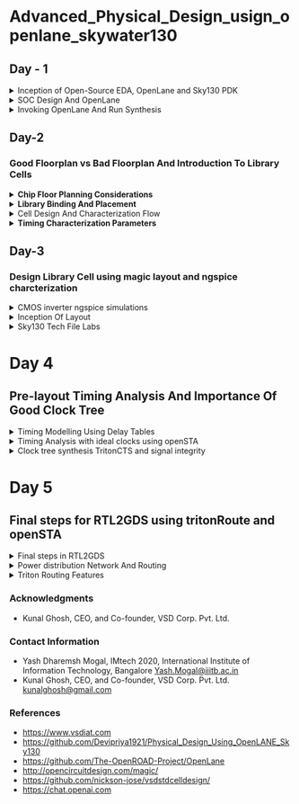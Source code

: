 # Advanced_Physical_Design_usign_openlane_skywater130


## Day - 1 

<details>
<summary>Inception of Open-Source EDA, OpenLane and Sky130 PDK</summary>

<br />

Computers with hardware based on the RISC-V core can communicate with one another using the RISC-V Instruction Set Architecture (ISA). The compiler must translate the matching C/C++/Java programme into assembly language instructions in order for the user to be able to run a particular application software on a machine. The compiler's output is device dependant. These instructions are fed into the assembler, which produces binary code (0's and 1's) that the hardware logic in the chip layout can understand. The digital logic, which consists of gates, performs the function specified by the application software's user based on the bits received.

<br />

![day1-1](https://github.com/Y09mogal/Advanced_Physical_Design_using_openlane_skywater130/assets/79003694/ba869158-643d-42aa-b54e-863997cd9a44)

<br />

![day1-2](https://github.com/Y09mogal/Advanced_Physical_Design_using_openlane_skywater130/assets/79003694/0bc8d118-9f24-4d7b-88dd-dd5e2a6fd7ab)

<br />

</details>

<details><summary>SOC Design And OpenLane</summary>

### Components Of Digital Asic Design
Following are the components Of Digital Asic Design:

- EDA Tools: Open-source ASIC design typically relies on Electronic Design Automation (EDA) tools, which include tools for schematic capture, digital logic design, layout design, and simulation. Popular open-source EDA tools include Qflow, Magic, and OpenROAD.
- RTL : RTL IPs offer several advantages. They boost productivity, help bring products to market faster, and make designs more reliable. By using RTL IPs, designers can tap into well-tested and optimized components, reducing the chances of errors. Plus, they promote the reuse of designs, allowing engineers to mix and match different blocks to create more complex systems. In essence, RTL IPs are like a shortcut to building sophisticated digital circuits.
- PDK: An Open Source Process Design Kit (PDK) is essential to the production of semiconductors because it gives designers of integrated circuits the knowledge and resources they need. Open source PDKs, which aim to democratise access to semiconductor manufacturing techniques and promote creativity in chip design, are a relatively recent invention.
  <br>

  ### Simplified RTL to GSDII Flow
  The flow is as follows: 
 - RTL Design: Use a hardware description language (HDL) like Verilog or VHDL to create or import the RTL (Register Transfer Level) design for your digital circuit.
  - Synthesis: Use the open-source synthesis tool Yosys to transform the RTL code to a gate-level netlist. To generate a logical representation of the design, Yosys performs technology mapping and optimisation.
  - Floorplanning: To assign room for various blocks and components inside the chip's layout, OpenLANE performs floorplanning. This stage aids in the optimisation of area utilisation and the management of interconnections.
- Placement: In the following stage, standard cells are positioned in the correct spots on the chip. RePlAce, a tool for precise placement, is used by OpenLANE for this.
  - Clock Tree Synthesis (CTS): OpenLANE has a CTS tool to build a clock distribution network that limits clock skew and provides synchronous clock signals throughout the chip.
  - Routing: To establish connections between the installed standard cells and build the metal interconnects, OpenLANE uses the FastRoute router.
  - GDS2 Final Sign-Off: Verify that the GDSII file satisfies all design and manufacturing specifications by performing a final sign-off. This stage guarantees that the layout is ready for photomask creation and submission to the foundry.
  - GDSII Generation: Generate the GDSII file, which contains the final geometric data for all layers of the chip. This file is used in the fabrication process.
  
<br />

![day1-3](https://github.com/Y09mogal/Advanced_Physical_Design_using_openlane_skywater130/assets/79003694/5760688e-631c-4581-a3ed-2a8cebff4dd4)

<br />
  
### OpenLane
The development of custom chips has been revolutionised by the ground-breaking open-source ASIC (Application-Specific Integrated Circuit) design methodology known as OpenLane. OpenLane, created under the auspices of Google's SkyWater PDK project, marks a paradigm leap in the realm of integrated circuit design. This powerful tool automates and streamlines the entire ASIC design process, from RTL (Register Transfer Level) design to GDSII file production, allowing it to be accessible to a broader audience while drastically lowering design cycle times.

The open-source aspect of OpenLane, which encourages cooperation and openness among those involved in hardware design, is one of its distinguishing characteristics. It combines a wide range of open-source Electronic Design Automation (EDA) technologies, including as synthesis, placement, and routing tools, into a unified workflow. This automation not only accelerates chip development but also reduces the likelihood of human errors, ensuring higher-quality designs.

<br />

![Day1-4](https://github.com/Y09mogal/Advanced_Physical_Design_using_openlane_skywater130/assets/79003694/c13b6abd-60ab-487e-9906-e87965615781)

<br />

OpenLane flow consists of several stages. By default all flow steps are run in sequence. Each stage may consist of multiple sub-stages. OpenLane can also be run interactively as shown [here][25].

1. **Synthesis**
    1. `yosys` - Performs RTL synthesis
    2. `abc` - Performs technology mapping
    3. `OpenSTA` - Performs static timing analysis on the resulting netlist to generate timing reports
2. **Floorplan and PDN**
    1. `init_fp` - Defines the core area for the macro as well as the rows (used for placement) and the tracks (used for routing)
    2. `ioplacer` - Places the macro input and output ports
    3. `pdn` - Generates the power distribution network
    4. `tapcell` - Inserts welltap and decap cells in the floorplan
3. **Placement**
    1. `RePLace` - Performs global placement
    2. `Resizer` - Performs optional optimizations on the design
    3. `OpenDP` - Perfroms detailed placement to legalize the globally placed components
4. **CTS**
    1. `TritonCTS` - Synthesizes the clock distribution network (the clock tree)
5. **Routing**
    1. `FastRoute` - Performs global routing to generate a guide file for the detailed router
    2. `CU-GR` - Another option for performing global routing.
    3. `TritonRoute` - Performs detailed routing
    4. `SPEF-Extractor` - Performs SPEF extraction
6. **GDSII Generation**
    1. `Magic` - Streams out the final GDSII layout file from the routed def
    2. `Klayout` - Streams out the final GDSII layout file from the routed def as a back-up
7. **Checks**
    1. `Magic` - Performs DRC Checks & Antenna Checks
    2. `Klayout` - Performs DRC Checks
    3. `Netgen` - Performs LVS Checks
    4. `CVC` - Performs Circuit Validity Checks

</details>

<details><summary>Invoking OpenLane And Run Synthesis</summary>

### OpenLane Installation

**Prior to the installation of the OpenLane install the dependencies and packages using the command shown below:** </br>
``` 
sudo apt-get update
sudo apt-get upgrade
sudo apt install -y build-essential python3 python3-venv python3-pip make git
```

### Installation Of Docker

```
sudo apt install apt-transport-https ca-certificates curl software-properties-common
curl -fsSL https://download.docker.com/linux/ubuntu/gpg | sudo gpg --dearmor -o /usr/share/keyrings/docker-archive-keyring.gpg

echo "deb [arch=amd64 signed-by=/usr/share/keyrings/docker-archive-keyring.gpg] https://download.docker.com/linux/ubuntu $(lsb_release -cs) stable" | sudo tee /etc/apt/sources.list.d/docker.list > /dev/null

sudo apt update
sudo apt install docker-ce docker-ce-cli containerd.io
sudo docker run hello-world

sudo groupadd docker
sudo usermod -aG docker $USER
sudo reboot 


# Check for installation
sudo docker run hello-world
```




**Installation Of OpenLane**

```
cd
git clone https://github.com/The-OpenROAD-Project/OpenLane --recurse-submodules 
cd OpenLane
make
make test
cd /home/tyrionlanni/OpenLane/designs/ci
cp -r * ../
```

For me apparently, with sudo it was working.

**Running Synthesis**

```
cd ~/OpenLane
make mount
./flow.tcl -interactive
package require openlane 0.9
prep -design picorv32a
run_synthesis
```
<br />

![run_synthesis](https://github.com/Y09mogal/Advanced_Physical_Design_using_openlane_skywater130/assets/79003694/2a6595f3-28ab-455f-bba0-af0bed69dafd)

<br />


**To view synthesis report**

```
cd OpenLane/designs/picorv32a/runs/RUN_2023.09.15_12.17.54/reports/synthesis/
gedit 1-synthesis_dff.stat 
```

<br />

![synthesis_netlist](https://github.com/Y09mogal/Advanced_Physical_Design_using_openlane_skywater130/assets/79003694/fa2df870-eff1-4f4b-b09f-80038a4ca062)

<br />

![synthesis_report](https://github.com/Y09mogal/Advanced_Physical_Design_using_openlane_skywater130/assets/79003694/99fc6196-3240-446d-9ece-976307e502ad)

<br />

```
cd OpenLane/designs/picorv32a/runs/RUN_2023.09.15_12.17.54/reports/synthesis/
gedit 1-synthesis.AREA_0.stat.rpt
```

```

61. Printing statistics.

=== picorv32 ===

   Number of wires:               9824
   Number of wire bits:          10206
   Number of public wires:        1512
   Number of public wire bits:    1894
   Number of memories:               0
   Number of memory bits:            0
   Number of processes:              0
   Number of cells:              10104
     sky130_fd_sc_hd__a2111o_2       2
     sky130_fd_sc_hd__a211o_2      101
     sky130_fd_sc_hd__a211oi_2       4
     sky130_fd_sc_hd__a21bo_2       19
     sky130_fd_sc_hd__a21boi_2       7
     sky130_fd_sc_hd__a21o_2       414
     sky130_fd_sc_hd__a21oi_2      127
     sky130_fd_sc_hd__a221o_2       65
     sky130_fd_sc_hd__a221oi_2       1
     sky130_fd_sc_hd__a22o_2       197
     sky130_fd_sc_hd__a22oi_2        2
     sky130_fd_sc_hd__a2bb2o_2      16
     sky130_fd_sc_hd__a311o_2       38
     sky130_fd_sc_hd__a31o_2        90
     sky130_fd_sc_hd__a31oi_2       10
     sky130_fd_sc_hd__a32o_2        89
     sky130_fd_sc_hd__a41o_2         2
     sky130_fd_sc_hd__and2_2       283
     sky130_fd_sc_hd__and2b_2       32
     sky130_fd_sc_hd__and3_2        77
     sky130_fd_sc_hd__and3b_2       76
     sky130_fd_sc_hd__and4_2        46
     sky130_fd_sc_hd__and4b_2        6
     sky130_fd_sc_hd__and4bb_2       3
     sky130_fd_sc_hd__buf_1       2735
     sky130_fd_sc_hd__buf_2         16
     sky130_fd_sc_hd__conb_1       106
     sky130_fd_sc_hd__dfxtp_2     1596
     sky130_fd_sc_hd__inv_2         83
     sky130_fd_sc_hd__mux2_2      1817
     sky130_fd_sc_hd__mux4_2       323
     sky130_fd_sc_hd__nand2_2      250
     sky130_fd_sc_hd__nand2b_2       2
     sky130_fd_sc_hd__nand3_2       18
     sky130_fd_sc_hd__nand3b_2       3
     sky130_fd_sc_hd__nand4_2        2
     sky130_fd_sc_hd__nor2_2       185
     sky130_fd_sc_hd__nor3_2        11
     sky130_fd_sc_hd__nor3b_2        3
     sky130_fd_sc_hd__nor4_2         4
     sky130_fd_sc_hd__nor4b_2        3
     sky130_fd_sc_hd__o2111a_2       1
     sky130_fd_sc_hd__o211a_2      224
     sky130_fd_sc_hd__o211ai_2       6
     sky130_fd_sc_hd__o21a_2       154
     sky130_fd_sc_hd__o21ai_2       94
     sky130_fd_sc_hd__o21ba_2       15
     sky130_fd_sc_hd__o21bai_2       3
     sky130_fd_sc_hd__o221a_2       19
     sky130_fd_sc_hd__o221ai_2       1
     sky130_fd_sc_hd__o22a_2        26
     sky130_fd_sc_hd__o22ai_2        1
     sky130_fd_sc_hd__o2bb2a_2       7
     sky130_fd_sc_hd__o311a_2       31
     sky130_fd_sc_hd__o311ai_2       2
     sky130_fd_sc_hd__o31a_2        21
     sky130_fd_sc_hd__o31ai_2        2
     sky130_fd_sc_hd__o32a_2        14
     sky130_fd_sc_hd__o41a_2         1
     sky130_fd_sc_hd__or2_2        337
     sky130_fd_sc_hd__or2b_2        20
     sky130_fd_sc_hd__or3_2        102
     sky130_fd_sc_hd__or3b_2        17
     sky130_fd_sc_hd__or4_2         29
     sky130_fd_sc_hd__or4b_2         6
     sky130_fd_sc_hd__xnor2_2       78
     sky130_fd_sc_hd__xor2_2        29

   Chip area for module '\picorv32': 102957.494400
```
```
Flop ratio = Number of D Flip flops = 1596  = 0.1579
             ______________________   _____
             Total Number of cells    10104
```






</details>







</details>

## Day-2 

### Good Floorplan vs Bad Floorplan And Introduction To Library Cells

<details><summary><strong>Chip Floor Planning Considerations</strong></summary>

### Utilization Factor
In the ASIC (Application-Specific Integrated Circuit) design cycle, the Utilisation Factor is a metric that quantifies how efficiently the physical area of the chip is used. It is the ratio of the occupied area on the semiconductor core (the area filled with logic, standard cells, and other components) to the total accessible area.

<br>

Set the utilisation factor to 0.5 or 0.6 to allow for optimisations, routing, inserting buffers, and so on.

### Aspect Ratio
The ratio of the die's height to its breadth is known as the aspect ratio. If the answer is "1," it is assumed that the die is square in shape.

### Pre-placed Cells
In ASIC (Application-Specific Integrated Circuit) design, pre-placed cells (or pre-placed blocks) refer to predetermined and fixed blocks of logic or circuitry that are manually inserted in particular locations on the semiconductor chip's layout before the automated placement and routing process.<br>
Pre-placed cells are positioned precisely on the chip layout and have special functionality built into their design. These cells often perform crucial functions that necessitate precise positioning and connection.

### Decoupling Capacitor 
A constant voltage level at the ICs' power supply pins is kept using decoupling capacitors. The decoupling capacitor provides the necessary charge to maintain the voltage stability when an IC changes or pulls transient current, avoiding glitches or erratic behaviour.

### Power Planning
Assume there are numerous macros in a chip and the output changes from '1' to '0', then it discharges into the ground line, resulting in ground bumpp. When charged from 0 to 1, we may notice voltage droop in the power source.<br>

<br />

![fp1](https://github.com/Y09mogal/Advanced_Physical_Design_using_openlane_skywater130/assets/79003694/d039378e-6391-4f60-855a-9830b8a1f637)

<br />

![fp2](https://github.com/Y09mogal/Advanced_Physical_Design_using_openlane_skywater130/assets/79003694/f8a7714c-74a6-4f8f-ac2f-279a94724b3d)

<br />

![fp22](https://github.com/Y09mogal/Advanced_Physical_Design_using_openlane_skywater130/assets/79003694/7e995c26-ed4b-468d-94e7-6e9b39dd4b6e)

<br />


Hence to resolve this we can have multiple supply line for vdd as well as ground as shown below:

<br />

![fp3](https://github.com/Y09mogal/Advanced_Physical_Design_using_openlane_skywater130/assets/79003694/511be3cb-3a80-4d8d-bc9f-290a1ff2473a)

<br />

### Pin Placement
Let us suppose we have following design:

<br />

![fp4](https://github.com/Y09mogal/Advanced_Physical_Design_using_openlane_skywater130/assets/79003694/e82d6372-c30a-4ba5-a31e-9b1d29fb48bf)

<br />

Now we have to place the pins in the chip as shown below:

<br />

![fp5](https://github.com/Y09mogal/Advanced_Physical_Design_using_openlane_skywater130/assets/79003694/69b6c7c0-08ee-417e-b174-bbb20a2811e0)

<br />

The Clock port are bigger than the normal I/O pins because of it's continuous use and larger area offers less resistance.

<details><summary><strong>Steps To Run Floorplan and Placement</strong></summary>
  
### Floorplanning
Command:

```
run_floorplan
```
<br />

![floorplan-d2](https://github.com/Y09mogal/Advanced_Physical_Design_using_openlane_skywater130/assets/79003694/a2e5cc74-f04c-47fc-a4d1-647178ba2196)

<br />

To view the floorplanning in magic:

```
cd OpenLane/designs/picorv32a/runs/RUN_2023.09.16_19.25.25/results/floorplan/
magic  /home/tyrionlanni/.volare/sky130A/libs.tech/magic/sky130A.tech lef read ../../tmp/merged.nom.lef def read picorv32.def &

```

<br />

![fp-magic](https://github.com/Y09mogal/Advanced_Physical_Design_using_openlane_skywater130/assets/79003694/030de756-c8b0-456a-83a1-c1082fe9a59c)

<br />

![floorplan](https://github.com/Y09mogal/Advanced_Physical_Design_using_openlane_skywater130/assets/79003694/47b93454-7541-4e4c-957d-71ebf0744984)

<br />

### Placement

Command:

```
run_placement
```

<br />

![placement-d2](https://github.com/Y09mogal/Advanced_Physical_Design_using_openlane_skywater130/assets/79003694/1e587e4b-2a90-483c-a5fb-da2b59345d5b)

<br />

To view placement :

```
cd OpenLane/designs/picorv32a/runs/RUN_2023.09.16_19.25.25/results/placement/
magic /home/tyrionlanni/.volare/sky130A/libs.tech/magic/sky130A.tech lef read ../../tmp/merged.nom.lef def read picorv32.def &
```


<br />

![placement-magic](https://github.com/Y09mogal/Advanced_Physical_Design_using_openlane_skywater130/assets/79003694/a8f549e7-162f-4c47-9926-1fc4941d0a0d)

<br />

![placement](https://github.com/Y09mogal/Advanced_Physical_Design_using_openlane_skywater130/assets/79003694/1147bb00-b97e-412c-af16-268636f8398a)

<br />


</details>
</details>

<details><summary><strong>Library Binding And Placement</strong></summary>

### Netlist Binding
A netlist is a critical representation of the electronic components and their interconnections within the chip in ASIC (Application-Specific Integrated Circuit) design. The mapping of logical components expressed in a high-level hardware description language (HDL) like Verilog or VHDL to physical components in the target technology library is a critical step in the ASIC design phase. <br>
Netlist binding is the process of mapping the gate-level netlist to the physical cells in the technology library. To implement each gate in the netlist, the synthesis tool selects individual cells from the library. This mapping is based on a number of parameters, including timing limitations, area constraints, and power concerns.


### Initial Design

<br />

![imgini](https://github.com/Y09mogal/Advanced_Physical_Design_using_openlane_skywater130/assets/79003694/1240e54c-2a89-493d-9aba-3f5f44a09249)
 
<br />

### Final Optimized Design

<br />

![imgfinal](https://github.com/Y09mogal/Advanced_Physical_Design_using_openlane_skywater130/assets/79003694/9fa4b5ce-66f5-4bac-b402-8d4aa035cecc)

<br />

  
</details>






<details><summary>Cell Design And Characterization Flow</summary>

### Cell Design

To build unique digital integrated circuits, a standardised procedure called the standard cell design flow is employed. It consists of multiple important steps, beginning with inputs and ending with varied outputs. The conventional cell design flow is broken down as follows:

**Inputs**:

1. **Process Design Kits (PDKs)**: These are supplied by semiconductor foundries and include critical information regarding the intended manufacturing process, such as standard cell libraries and design standards.

2. **DRC & LVS Rules**: Design Rule Checking (DRC) and Layout vs. Schematic (LVS) rules are guidelines that ensure the design adheres to manufacturing and electrical specifications.

3. **SPICE Models**: These are mathematical representations of electronic components used for simulation and verification.

4. **Libraries**: Standard cell libraries with pre-designed logic gates and flip-flops are crucial building blocks for the design.

5. **User-Defined Specifications**: Design requirements and constraints set by the designer, such as performance targets, power budget, and functionality.

**Design Steps**:

1. **Circuit Design**: Creating the logical representation of the circuit using hardware description languages (HDLs) like Verilog or VHDL, taking into account the provided libraries and user-defined specifications.

2. **Layout Design**: Translating the logical circuit into a physical layout using layout design techniques. This includes considerations like Euler's path and stick diagrams to optimize for area and performance.

3. **Extraction of Parasitics**: Extracting parasitic elements (such as capacitance and resistance) from the layout to refine the circuit's performance simulation.

4. **Characterization**: Evaluating the circuit's behavior under various conditions, including timing analysis (setup and hold times), noise analysis, and power consumption estimation.

<br />

![input](https://github.com/Y09mogal/Advanced_Physical_Design_using_openlane_skywater130/assets/79003694/80a376ea-fd1b-47f0-841c-969cbbc1017d)

<br />

**Outputs**:

1. **Circuit Description Language (CDL)**: A human-readable or machine-readable representation of the circuit, often used for simulation and documentation.

2. **Library Exchange Format (LEF)**: A file format that defines the physical properties of standard cells and facilitates the integration of these cells into the chip's layout.

3. **GDSII**: A file format used to describe the final layout of the chip in a format that can be sent to the semiconductor foundry for manufacturing.

4. **Extracted SPICE Netlist (.cir)**: A netlist that includes parasitic elements extracted from the layout, used for more accurate electrical simulations.

5. **Timing, Noise, and Power .lib Files**: Libraries containing information on the timing characteristics, noise margins, and power consumption of the designed cells, essential for further chip-level analysis and integration.

<br />

![cell-design-flow](https://github.com/Y09mogal/Advanced_Physical_Design_using_openlane_skywater130/assets/79003694/b4e2eeee-2413-4000-b54b-bdc308e6e3c1)

<br />

<br />

![design-step](https://github.com/Y09mogal/Advanced_Physical_Design_using_openlane_skywater130/assets/79003694/452d1b50-4818-4574-a96c-baaba8f97d28)

<br />

### Characterisation Flow

The standard cell characterization flow typically involves a structured series of steps to determine the electrical behavior and performance characteristics of individual standard cells within an ASIC design. This process is essential for accurately modeling the cells' behavior under various conditions. Here's a rephrased breakdown of the typical standard cell characterization flow:

**1. Model and Technology Data Setup**:
   - Import semiconductor process technology files (tech files) and the transistor-level models (usually SPICE models) for the standard cells.

**2. Read Extracted Spice Netlist**:
   - Input the extracted SPICE netlist that represents the specific standard cell to be characterized.

**3. Behavior Recognition**:
   - Identify and understand the expected behavior and functionality of the standard cell being characterized.

**4. Subcircuit Handling**:
   - Handle any subcircuits or hierarchical structures within the cell design, ensuring accurate simulation.

**5. Power Source Attachment**:
   - Connect appropriate power sources to the standard cell to simulate its behavior under different supply voltages and conditions.

**6. Characterization Setup**:
   - Configure the characterization setup, including specifying input stimulus patterns, test vectors, and conditions for the simulations.

**7. Output Load Configuration**:
   - Define and apply the necessary output capacitance loads to simulate the cell's response to different output loading conditions.

**8. Simulation Commands**:
   - Set up and execute simulation commands for the standard cell, which may include transient simulations, DC analyses, or other relevant simulation types.

**9. GUNA Software Integration**:
   - Utilize open-source software like GUNA to automate and streamline the characterization process.
   - Feed the data from steps 1 through 8 into the GUNA software.

**10. Model Generation**:
    - Use the GUNA software to generate comprehensive models for the standard cell, including timing models (setup time, hold time, propagation delay), noise models (noise margins, sensitivity to noise), and power models (static power, dynamic power).

**11. Model Validation**:
    - Verify and validate the generated models against simulation results to ensure accuracy and reliability.

**12. Documentation and Reporting**:
    - Document the generated models and their characteristics for future use in ASIC design.
    - Create reports summarizing the characterization results and models.

By following this standardized flow and using tools like GUNA, designers can efficiently characterize standard cells, which are essential building blocks in ASIC designs. These models are crucial for accurate timing analysis, power estimation, and noise margin assessments in the overall ASIC design process.

<br />

![characterisation-flow](https://github.com/Y09mogal/Advanced_Physical_Design_using_openlane_skywater130/assets/79003694/06eb5554-db75-4132-bf63-6e057b42cac1)

<br />

</details>

<details><summary><strong>Timing Characterization Parameters</strong></summary>
  
#### Timing threshold definitions 
Timing defintion |	Value
-------------- | --------------
slew_low_rise_thr	| 20% value
slew_high_rise_thr | 80% value
slew_low_fall_thr |	20% value
slew_high_fall_thr |	80% value
in_rise_thr	| 50% value
in_fall_thr |	50% value
out_rise_thr |	50% value
out_fall_thr | 50% value

#### Propagation Delay and Transition Time 

**Propagation Delay** 
The time difference between when the transitional input reaches 50% of its final value and when the output reaches 50% of its final value. Poor choice of threshold values lead to negative delay values. Even thought you have taken good threshold values, sometimes depending upon how good or bad the slew, the dealy might be still +ve or -ve.

```
Propagation delay = time(out_thr) - time(in_thr)
```

<br />

![p-delay](https://github.com/Y09mogal/Advanced_Physical_Design_using_openlane_skywater130/assets/79003694/9b58fc93-2e1f-4d64-b183-eaf4f7bcaffa)

<br />

**Transition Time**

The time it takes the signal to move between states is the transition time , where the time is measured between 10% and 90% or 20% to 80% of the signal levels.

```
Rise transition time = time(slew_high_rise_thr) - time (slew_low_rise_thr)

Low transition time = time(slew_high_fall_thr) - time (slew_low_fall_thr)
```

<br />

![p-delay1](https://github.com/Y09mogal/Advanced_Physical_Design_using_openlane_skywater130/assets/79003694/76be9fba-472e-4e1e-91fb-5ddb9902a4ad)

<br />


</details>


## Day-3 

### Design Library Cell using magic layout and ngspice charcterization

<details><summary>CMOS inverter ngspice simulations </summary>

##  Cmos Inverter

<br />

![cmos-inv](https://github.com/Y09mogal/Advanced_Physical_Design_using_openlane_skywater130/assets/79003694/00b1656d-bb72-499a-8d64-01b492372436)

<br />

The term "CMOS inverter" refers to a device that generates logic functions and is a necessary element in all integrated circuits. A CMOS inverter is a FET (field effect transistor) that consists of a metal gate on top of an insulating layer of oxygen on top of a semiconductor.

Both the NMOS and PMOS transistors' gate terminals receive the input signal. The output is derived from the connection point (the NMOS drain and the PMOS source) between these two transistors.
    The n-MOS transistor is ON whereas the P-MOS transistor is OFF when Vin is high and equal to VDD. The analogous circuit shown below has a direct route between Vout and the ground node, resulting in a steady-state value of 0V.

  When the input voltage is 0V, the n-MOS and p-MOS transistors are OFF and ON, respectively. The following equivalent demonstrates the existence of a path between VDD and Vout, resulting in a high output voltage.

  

# Spice Deck

<br />

![spice-deck](https://github.com/Y09mogal/Advanced_Physical_Design_using_openlane_skywater130/assets/79003694/e60c7e24-359d-479e-86e8-b8ac04c95af0)

<br />

Spice deck for the above:

```
*** MODEL Descriptions ***

*** NETLIST Description ***

M1 out in vdd vdd pmos W=0.37u L=0.25u
M2 out in 0 0 nmos W=0.375u L=0.25u

cload out 0 10f

vdd vdd 0 2.5

Vin in 0 2.5

*** SIMULATION Commands ***

.op

.dc Vin 0 2.5 0.05

***.include tsmc_025um_model.mod ***
.LIB "tsmc_025um_model.mod" cmos_models
.end

```

Spice Simulation

<br />

![spice-sim-d3](https://github.com/Y09mogal/Advanced_Physical_Design_using_openlane_skywater130/assets/79003694/1ecea176-ed34-4f98-b29b-1c6903d851ec)

<br />


Model File:
```
* SPICE 3f5 Level 8, Star-HSPICE Level 49, UTMOST Level 8

.lib cmos_models 
* DATE: Feb 23/01
* LOT: T0BM                  WAF: 07
* Temperature_parameters=Default
.MODEL nmos  NMOS (                                LEVEL   = 49
+VERSION = 3.1            TNOM    = 27             TOX     = 5.8E-9
+XJ      = 1E-7           NCH     = 2.3549E17      VTH0    = 0.3907535
+K1      = 0.4376003      K2      = 8.265151E-3    K3      = 4.214601E-3
+K3B     = -3.7220937     W0      = 2.517345E-6    NLX     = 2.310668E-7
+DVT0W   = 0              DVT1W   = 0              DVT2W   = 0
+DVT0    = 0.2411602      DVT1    = 0.3707226      DVT2    = -0.5
+U0      = 316.5922683    UA      = -9.89493E-10   UB      = 2.154013E-18
+UC      = 2.474632E-11   VSAT    = 1.254499E5     A0      = 1.2735648
+AGS     = 0.2428704      B0      = 2.579719E-8    B1      = -1E-7
+KETA    = 4.87168E-4     A1      = 0              A2      = 0.5196633
+RDSW    = 120            PRWG    = 0.5            PRWB    = -0.2
+WR      = 1              WINT    = 2.357855E-8    LINT    = 1.210018E-9
+DWG     = 2.292632E-9
+DWB     = -9.94921E-10   VOFF    = -0.1039771     NFACTOR = 1.3905578
+CIT     = 0              CDSC    = 2.4E-4         CDSCD   = 0
+CDSCB   = 0              ETA0    = 3.894977E-3    ETAB    = 7.800632E-4
+DSUB    = 0.0307944      PCLM    = 1.7312397      PDIBLC1 = 0.999135
+PDIBLC2 = 4.850036E-3    PDIBLCB = -0.0866866     DROUT   = 0.8612131
+PSCBE1  = 7.995844E10    PSCBE2  = 1.457011E-8    PVAG    = 0.0099984
+DELTA   = 0.01           RSH     = 5              MOBMOD  = 1
+PRT     = 0              UTE     = -1.5           KT1     = -0.11
+KT1L    = 0              KT2     = 0.022          UA1     = 4.31E-9
+UB1     = -7.61E-18      UC1     = -5.6E-11       AT      = 3.3E4
+WL      = 0              WLN     = 1              WW      = -1.22182E-16
+WWN     = 1.2127         WWL     = 0              LL      = 0
+LLN     = 1              LW      = 0              LWN     = 1
+LWL     = 0              CAPMOD  = 2              XPART   = 0.4
+CGDO    = 3.11E-10       CGSO    = 3.11E-10       CGBO    = 1E-12
+CJ      = 1.741905E-3    PB      = 0.9876681      MJ      = 0.4679558
+CJSW    = 3.653429E-10   PBSW    = 0.99           MJSW    = 0.2943558
+CF      = 0              PVTH0   = -0.01          PRDSW   = 0
+PK2     = 2.589681E-3    WKETA   = -1.866069E-3   LKETA   = -0.0166961      )
*
.MODEL pmos  PMOS (                                LEVEL   = 49
+VERSION = 3.1            TNOM    = 27             TOX     = 5.8E-9
+XJ      = 1E-7           NCH     = 4.1589E17      VTH0    = -0.583228
+K1      = 0.5999865      K2      = 6.150203E-3    K3      = 0
+K3B     = 3.6314079      W0      = 1E-6           NLX     = 1E-9
+DVT0W   = 0              DVT1W   = 0              DVT2W   = 0
+DVT0    = 2.8749516      DVT1    = 0.7488605      DVT2    = -0.0917408
+U0      = 136.076212     UA      = 2.023988E-9    UB      = 1E-21
+UC      = -9.26638E-11   VSAT    = 2E5            A0      = 0.951197
+AGS     = 0.20963        B0      = 1.345599E-6    B1      = 5E-6
+KETA    = 0.0114727      A1      = 3.851541E-4    A2      = 0.614676
+RDSW    = 1.496983E3     PRWG    = -0.0440632     PRWB    = -0.2945454
+WR      = 1              WINT    = 7.879211E-9    LINT    = 2.894523E-8
+DWG     = -1.112097E-8
+DWB     = 9.815716E-9    VOFF    = -0.1204623     NFACTOR = 1.2259401
+CIT     = 0              CDSC    = 2.4E-4         CDSCD   = 0
+CDSCB   = 0              ETA0    = 0.3325261      ETAB    = -0.0623452
+DSUB    = 0.9206875      PCLM    = 0.833903       PDIBLC1 = 9.948506E-4
+PDIBLC2 = 0.0191187      PDIBLCB = -1E-3          DROUT   = 0.9938581
+PSCBE1  = 2.887413E10    PSCBE2  = 8.325891E-9    PVAG    = 0.8478443
+DELTA   = 0.01           RSH     = 3.6            MOBMOD  = 1
+PRT     = 0              UTE     = -1.5           KT1     = -0.11
+KT1L    = 0              KT2     = 0.022          UA1     = 4.31E-9
+UB1     = -7.61E-18      UC1     = -5.6E-11       AT      = 3.3E4
+WL      = 0              WLN     = 1              WW      = 0
+WWN     = 1              WWL     = 0              LL      = 0
+LLN     = 1              LW      = 0              LWN     = 1
+LWL     = 0              CAPMOD  = 2              XPART   = 0.4
+CGDO    = 2.68E-10       CGSO    = 2.68E-10       CGBO    = 1E-12
+CJ      = 1.864957E-3    PB      = 0.976468       MJ      = 0.4614408
+CJSW    = 3.118281E-10   PBSW    = 0.6870843      MJSW    = 0.3021929
+CF      = 0              PVTH0   = 6.397941E-3    PRDSW   = 30.410214
+PK2     = 2.100359E-3    WKETA   = 5.428923E-3    LKETA   = -0.0111599      )
*
.endl
```
Commands to open ngspice and run the simulation:
```
ngspice
source Cmos.cir
```
To execute it:
```
run
setplot
display
```
we can set the dc plot

<br />

![Screenshot from 2023-10-02 14-55-49](https://github.com/Y09mogal/Advanced_Physical_Design_using_openlane_skywater130/assets/79003694/fd3b3794-6c6d-4d8a-9ead-a7651c91b8ca)

<br />

# Switching threshold
The instance where Vin = Vout (both PMOS and. NMOS in saturation since VDS = VGS), If VM = VDD/2, this indicates symmetric rise/fall behaviour for the CMOS gate (both PMOS and NMOS in saturation because VDS = VGS).This precise threshold causes both the PMOS and NMOS transistors to be active, which might result in the development of a leakage current.

<br />

![Switching-threshold](https://github.com/Y09mogal/Advanced_Physical_Design_using_openlane_skywater130/assets/79003694/7fe19216-1ea9-419b-8106-e97669a5e5cf)

<br />

Below shown switching threshold representation where Wp/Lp and xWn/Ln relation and calculation shown:

<br />

![img](https://github.com/Y09mogal/Advanced_Physical_Design_using_openlane_skywater130/assets/79003694/b089677f-bb42-4596-8422-590f0906572b)

<br />

Modified Cmos file:

```
*** MODEL Descriptions ***

*** NETLIST Description ***

M1 out in vdd vdd pmos W=0.375u L=0.25u
M2 out in 0 0 nmos W=0.375u L=0.25u

cload out 0 10f

vdd vdd 0 2.5

Vin in 0 0 pulse 0 2.5 0 10p 10p 1n 2n

*** SIMULATION Commands ***


.tran 10p 4n


***.include tsmc_025um_model.mod ***
.LIB "tsmc_025um_model.mod" cmos_models
.end
```




</details>
<details><summary>Inception Of Layout </summary>

## CMOS Fabrication

- Substrate Selection: Select the material for the chip's body or substrate.The substrate is the fundamental substance onto which the complete integrated circuit will be fabricated.

- Active Region Isolation: Create active regions for transistors by deposition, photolithography, and etching SiO2 and Si3N4 layers.

- N-Well and P-Well Formation: To form N-type and P-type regions, use ion implantation with Boron for P-well formation and Phosphorous for N-well formation.

- Gate Terminal Formation: Using photolithography techniques, create NMOS and PMOS gate terminals.

- LDD (Lightly Doped Drain) Formation: To avoid the hot electron effect, create LDD sections with light doping.

- Source and Drain Formation: Use screen oxide, Arsenic implantation, and annealing to prepare the source and drain regions.

- Local Interconnect Formation: Using HF etching, remove screen oxide and layer low-resistance Titanium (Ti) for contacts.

- Higher-Level Metal Formation: Planarization by CMP, followed by TiN and Tungsten deposition. The top SiN layer protects the chip.


# Inverter Standard cell Layout & SPICE extraction
To see the magic layout of the CMOS inverter we'll get the magic file from  [vsdstdcelldesign](https://github.com/nickson-jose/vsdstdcelldesign)  by cloning it within Openlane directory

```
git clone https://github.com/nickson-jose/vsdstdcelldesign
```
It will create a folder named vsdstdcelldesign in Openlane directory.
Now run the following command to view the sky130_inv.mag file. First, we must ensure that the sky130A.tech file is also in the same directory.
```
magic -T sky130A.tech sky130_inv.mag &
```

<br />

![layout](https://github.com/Y09mogal/Advanced_Physical_Design_using_openlane_skywater130/assets/79003694/96d18e42-49eb-4988-8d0b-2ee4490a0ec2)

<br />

#  Identification of NMOS and PMOS:

## PMOS

<br />

![pmos](https://github.com/Y09mogal/Advanced_Physical_Design_using_openlane_skywater130/assets/79003694/10c901ba-5759-4b11-87a7-b8129f11e767)

<br />

## NMOS

<br />

![nmos](https://github.com/Y09mogal/Advanced_Physical_Design_using_openlane_skywater130/assets/79003694/74aa2cb9-4976-41ec-9b3d-52803872a2b4)

<br />


# Connectivity of Source and Drain:

<br />

![drain-source-connectivity](https://github.com/Y09mogal/Advanced_Physical_Design_using_openlane_skywater130/assets/79003694/fa40c297-ab00-4d8b-9452-09180dff862d)

<br />

- P-Diffusion and N-Diffusion Regions: Examine the layout for P-diffusion and N-diffusion regions relative to the polysilicon layers. These are the active areas of the PMOS and NMOS transistors in the CMOS inverter.

- Drain and Source Connections: Make sure that the drains of both PMOS and NMOS transistors are connected to the output port (marked as Y) and the sources of both transistors are linked to the power supply VDD (commonly denoted as VPWR).

- LEF (Library Exchange Format): LEF is an electronic design automation (EDA) format that contains information on cell borders, VDD and GND (ground) lines, pin placements, and other physical aspects of integrated circuit libraries. It contains no information about the circuit's logic or functionality and is frequently employed to safeguard intellectual property (IP).

- SPICE Extraction: SPICE (Simulation Programme with Integrated Circuit Emphasis) extraction is the technique of obtaining electrical parameters from a physical layout (such as.mag format) in order to generate a SPICE netlist. This netlist is used to simulate and analyse circuits. 


## Steps To Create Standard Cell and Extract Spice Netlist
### Commands
```
extract all
ext2spice cthresh 0 rthresh 0
ext2spice
```

Following spice file is created:

<br />

![Screenshot from 2023-10-02 15-08-33](https://github.com/Y09mogal/Advanced_Physical_Design_using_openlane_skywater130/assets/79003694/ccaf90e7-09b3-4448-8284-ebf5566ea45c)

<br />

```
* SPICE3 file created from sky130_inv.ext - technology: sky130A

.option scale=10000u

.subckt sky130_inv A Y VPWR VGND
M1000 Y A VPWR VPWR pshort w=37 l=23
+  ad=1443 pd=152 as=1517 ps=156
M1001 Y A VGND VGND nshort w=35 l=23
+  ad=1435 pd=152 as=1365 ps=148
C0 A Y 0.05fF
C1 VPWR Y 0.11fF
C2 A VPWR 0.07fF
C3 Y 0 0.24fF
C4 VPWR 0 0.59fF
.ends
```




</details>

<details><summary>Sky130 Tech File Labs</summary>
After Extracting the spice netlist, we will modify the netlist by adding the following :

  ```
VDD VPWR 0 3.3V
VSS VGND 0 0
Va A VGND PUSLE(0V 3.3V 0 0.1ns 0.1 ns 2ns 4ns)
.tran 1n 20n
.control
run 
.endc
.end
```

The "sky130_in.spice" file is created and then modified to include the "pshort.lib" and "nshort.lib" libraries, which are created specifically for PMOS and NMOS components. Furthermore, the minimum grid size of the inverter is computed based on the Magic configuration and incorporated into the deck using the command ".option scale=0.01u". The model names within the MOSFET definitions are changed to "pshort.model.0" for PMOS and "nshort.model.0" for NMOS to ensure consistency.

The final sky130A_inv.spice file modified to:

```
* SPICE3 file created from sky130_inv.ext - technology: sky130A

.option scale=0.01u
.include ./libs/pshort.lib
.include ./libs/nshort.lib
//.subckt sky130_inv A Y VPWR VGND
M1000 Y A VPWR VPWR pshort_model.0 w=37 l=23 
+  ad=1.44n pd=0 as=1.51n ps=0.156m
M1001 Y A VGND VGND nshort_model.0 w=35 l=23 
+  ad=1.44n pd=0.152m as=1.37n ps=0.148m

VDD VPWR 0 3.3V
VSS VGND 0 0V
Va A VGND PULSE(0V 3.3V 0 0.1ns 0.1ns  2ns 4ns)

C0 A Y 0.05fF
C1 VPWR Y 0.11fF
C2 A VPWR 0.07fF
C3 Y 0 0.24fF
C4 VPWR 0 0.59fF
C5 VPWR VGND 0.781f
//.ends
.tran 1n 20n
.control
run 
.endc
.end
```

For simulation, ngspice is invoked in the terminal:

```
ngspice sky130_inv.spice
```
The output "y" is to be plotted with "time" and swept over the input "a":
```
plot y vs time a
```
<br />

![ngspice_inv-skywater130](https://github.com/Y09mogal/Advanced_Physical_Design_using_openlane_skywater130/assets/79003694/7b0c2bf4-b476-4b87-bc03-cdb375dc7efc)

<br />

### Output Waveform:

<br />

![plot](https://github.com/Y09mogal/Advanced_Physical_Design_using_openlane_skywater130/assets/79003694/974dab67-d52a-4a60-bad7-47ec58552427)

<br />

The following timing parameters are used to characterise the inverter standard cell:

- Rise Transition: This is the time it takes for the output to transition from 20% to 80% of its maximum value.

- Fall Transition: This parameter indicates the amount of time it takes for the output to change from 80% to 20% of its maximum value.

- Cell climb Delay: This is determined as the time it takes for the output to reach 50% of its maximum climb from its minimum value minus the time it takes for the input to fall by 50%.

- Cell Fall Delay: This is calculated by subtracting the time when the output drops to 50% of its maximum value from the time when the input rises by 50%.

In digital circuit design, these parameters are critical for understanding the timing behaviour of the inverter standard cell.

The time parameters listed above can be calculated by taking notes on various values from the ngspice waveform.


```
Rise Transition : 2.25182 - 2.19362 = 0.0582 ns / 58.20ps
Fall Transitio : 4.10413 - 4.0631 = 0.04103ns/41.03ps
Cell Rise Delay : 2.21701 - 2.15989 = 0.057211ns/ 57.21ps 
Cell Fall Delay : 4.07816 - 4.05011 = 0.02805ns/28.05ps 

```
# MAGIC DRC
 Commands to download the package from the web and extract it:

 ```
wget http://opencircuitdesign.com/open_pdks/archive/drc_tests.tgz
tar xfz drc_tests.tgz
```
We can now see an instance where a set of rules in the Metal 1 layer are not followed when we execute the "met3.mag" file in Magic. This failure could be caused by problems with the metal layer's patterning, such as the presence of shorts or openings. These concerns may cause electrical connections inside an integrated circuit design to fail.

```
magic -d XR met3.mag
```

<br />

![magic-drc-1](https://github.com/Y09mogal/Advanced_Physical_Design_using_openlane_skywater130/assets/79003694/cba61a57-8645-4e61-9dc0-9e84eb4191c1)

<br />

Commands to see metal cuts:
```
cif see VIA2

```
<br />

![magic-drc-2](https://github.com/Y09mogal/Advanced_Physical_Design_using_openlane_skywater130/assets/79003694/5cc579e3-1c34-449b-8195-938216ca3dde)

<br />

### Lab To Fix poly.9 error in SKY130 Tech File
Command to load poly file
```
load poly.mag
```
following screen will appear

<br />

![magic-drc-3](https://github.com/Y09mogal/Advanced_Physical_Design_using_openlane_skywater130/assets/79003694/6187e387-24ea-4d99-8b7d-2da8107ec7f5)

<br />

The errors are evident, as we can see. To correct that, we must make certain changes to the SKY130 technology file. 

In line 
```
spacing npres *nsd 480 touching_illegal \
	"poly.resistor spacing to N-tap < %d (poly.9)"
```
<br />

![magic-drc-4](https://github.com/Y09mogal/Advanced_Physical_Design_using_openlane_skywater130/assets/79003694/7192f70c-8a80-4db2-bcb9-50091b157572)

<br />

Change to
```
spacing npres allpolynonres 480 touching_illegal \
	"poly.resistor spacing to N-tap < %d (poly.9)"
```


also 
```
spacing xhrpoly,uhrpoly,xpc alldiff 480 touching_illegal \

	"xhrpoly/uhrpoly resistor spacing to diffusion < %d (poly.9)"
```
<br />

![magic-drc-5](https://github.com/Y09mogal/Advanced_Physical_Design_using_openlane_skywater130/assets/79003694/1708b287-1340-4db8-9200-45e23b07f441)

<br />


change to
```
spacing xhrpoly,uhrpoly,xpc allpolynonres 480 touching_illegal \

	"xhrpoly/uhrpoly resistor spacing to diffusion < %d (poly.9)"

```
### Modified layout

<br />

![magic-drc-6](https://github.com/Y09mogal/Advanced_Physical_Design_using_openlane_skywater130/assets/79003694/deea8eff-c80c-4fdd-b9fd-74af1e8737f3)

<br />

</details>



# Day 4
## Pre-layout Timing Analysis And Importance Of Good Clock Tree

<details><summary>Timing Modelling Using Delay Tables</summary>
It is critical to confirm that the A and Y ports of the CMOS Inverter, which are located on the li1 layer, are properly positioned at the junction of horizontal and vertical tracks in order to guarantee that they comply with the port requirements. This can be done by checking the "tracks.info" file, which contains information about track spacing and orientation.

<br />

![tracks-info](https://github.com/Y09mogal/Advanced_Physical_Design_using_openlane_skywater130/assets/79003694/27a6335a-8ef3-440e-8b28-8fad58bbde38)

<br />

To ensure that the ports line properly at the crossing point, the grid spacing in Magic (tkcon) must be synchronised with the X and Y values of the li1 layer. The following command can be used to establish this grid-track alignment:
```
grid 0.46um 0.34um 0.23um 0.17um
```
<br />

![layout1](https://github.com/Y09mogal/Advanced_Physical_Design_using_openlane_skywater130/assets/79003694/ec928b0c-216a-49d9-ba0c-fdaf1296ea6a)

<br />

### Creating port defination
Following the completion of the layout, the cell's LEF (Library Exchange Format) file must be generated. It is critical to configure properties and definitions for the cell's pins throughout this step to assist the placer and router tools. A cell containing ports is represented as a macro cell in LEF files, and these ports are defined as the macro's declared PINs. The first stage in this technique is to specify the ports and ensure that the relevant class and use attributes for each port are defined in accordance with the standard format.
Follow these procedures in the Magic console to effectively setup the ports:

 Load your design's.mag file, specifically the inverter layout.

 Go to the "Edit" menu and choose "Text." This action will result in the display of a dialogue box.

   Double-click on the letter 'S' at the I/O labels on the layout in the dialogue box.

   The text field will be filled in automatically with the correct string name and size for the port.

   To validate the port definition, check the "Port enable" button, which indicates that it works as a port. Additionally, make sure the "Default" checkbox is unchecked.

By following these procedures, you may efficiently define and configure ports in your layout, making them easier to recognise and use in the later LEF file production process.

<br />

![port-def](https://github.com/Y09mogal/Advanced_Physical_Design_using_openlane_skywater130/assets/79003694/64e4c0fb-d273-495b-9d33-7265490df701)

<br />

# Standard cell LEF Generation
Before the extraction Of LEF file we have to define the function of each port using the following commands:
```
port A class input
port A use signal

port Y class output
port Y use signal

port VPWR class inout
port VPWR use power

port VGND class inout
port VGND use ground
```
Now to extract file  following commands is used:
```
lef write
```

<br />

![lef](https://github.com/Y09mogal/Advanced_Physical_Design_using_openlane_skywater130/assets/79003694/c06a1ec5-4cfc-48ad-b8d6-435445304f0a)

<br />

### Integrating Custom cell in Openlane
we should copy the extracted LEF file to picorv32a source directory, and also sky130_fd_sc_hd_typical.lib file from vsdcelldesign/libs ditrectory

```
cp sky130_vsdinv.lef /home/tyrionlanni/OpenLane/designs/picorv32a/src/
cp sky130_fd_sc_hd__* /home/tyrionlanni/OpenLane/designs/picorv32a/src/
```
We have to modify config.tcl file also
```

# Design
set ::env(DESIGN_NAME) "picorv32a"

set ::env(VERILOG_FILES) "$::env(DESIGN_DIR)/src/picorv32a.v"

set ::env(CLOCK_PORT) "clk"
set ::env(CLOCK_NET) $::env(CLOCK_PORT)

set ::env(GLB_RESIZER_TIMING_OPTIMIZATIONS) {1}

set ::env(LIB_SYNTH) "$::env(OPENLANE_ROOT)/designs/picorv32a/src/sky130_fd_sc_hd__typical.lib"
set ::env(LIB_SLOWEST) "$::env(OPENLANE_ROOT)/designs/picorv32a/src/sky130_fd_sc_hd__slow.lib"
set ::env(LIB_FASTEST) "$::env(OPENLANE_ROOT)/designs/picorv32a/src/sky130_fd_sc_hd__fast.lib"
set ::env(LIB_TYPICAL) "$::env(OPENLANE_ROOT)/designs/picorv32a/src/sky130_fd_sc_hd__typical.lib"

set ::env(EXTRA_LEFS) [glob $::env(OPENLANE_ROOT)/designs/$::env(DESIGN_NAME)/src/*.lef]

set filename $::env(DESIGN_DIR)/$::env(PDK)_$::env(STD_CELL_LIBRARY)_config.tcl
if { [file exists $filename] == 1} {
	source $filename
}
```
To invoke OpenLANE and run synthesis with the new standard cell library, use the following commands:

```
set lefs [glob $::env(DESIGN_DIR)/src/*.lef]
add_lefs -src $lefs
```

<br />

![synth-res](https://github.com/Y09mogal/Advanced_Physical_Design_using_openlane_skywater130/assets/79003694/61f96be8-3c75-4e87-89f7-88441401d7c3)

<br />


### Introduction to delay table
In chip design, delay has a substantial impact on a number of timing characteristics. The delay of a cell is controlled by parameters such as its size and threshold voltages, and it is frequently described in the form of a timing table. Notably, delay is not a constant; it fluctuates depending on parameters such as input transitions and output loads.

Data from input slew and load capacitance, coupled with various buffer sizes, are contained in delay tables. These tables function as critical timing models. When algorithms use these tables, they calculate buffer delays by taking input slew and load capacitance into account. Interpolation techniques are used to ensure accurate timing analysis and signal integrity when precise data is unavailable.

<br />

![delay-table](https://github.com/Y09mogal/Advanced_Physical_Design_using_openlane_skywater130/assets/79003694/d1c83758-3597-40a5-86a4-61a1b2806f03)

<br />

Now we will run placement

After placement we will see sky130_vsdinv is in the layout or not:
```
magic -T /home/tyrionlanni/OpenLane/vsdstdcelldesign/libs/sky130A.tech lef read /home/tyrionlanni/OpenLane/designs/picorv32a/runs/RUN_2023.09.17_12.29.33/tmp/merged.nom.lef def read /home/tyrionlanni/OpenLane/designs/picorv32a/runs/RUN_2023.09.17_12.29.33/results/floorplan/picorv32.def

```

<br />

![day-4-pnr](https://github.com/Y09mogal/Advanced_Physical_Design_using_openlane_skywater130/assets/79003694/499221b4-51fd-4529-a5c2-47024715fc1f)

<br />


</details>

<details><summary>Timing Analysis with ideal clocks using openSTA </summary>

## SETUP TIME AND HOLDTIME
In digital circuit design, "setup time" and "hold time" are crucial timing factors that determine when valid data must be stable in relation to the clock signal. These factors are particularly important in synchronous digital systems, where data must be correctly collected on either the rising or falling edge of a clock signal.

The following is a breakdown of setup and hold time:

- Setup Time (Tsu): The minimum length before the clock edge (rising or falling) during which the input data must be steady and legitimate.
        In plain terms, it is the time interval preceding the clock edge during which the data input must remain intact in order for the flip-flop or latch to collect the right data.
        If data changes too near to the clock edge, the flip-flop may not have enough time to sample the data accurately, potentially leading to errors.

- Hold Time (Th): The minimum amount of time after the clock edge that the input data must remain steady and legitimate.
To prevent data corruption, it assures that the data remains intact for a predetermined duration after the clock edge.
 Data changes that occur too soon after the clock edge might cause a hold time violation, compromising the circuit's reliability.

Therefore, setup time and hold time are critical timing limitations that provide correct data sampling by flip-flops and latches in digital circuitry. Violations of these limits may result in setup and hold time violations, which may cause faults in the circuit's operation. Designers must carefully evaluate these characteristics during the design and timing analysis phases to ensure that their digital systems operate reliably and robustly.

## Clock jitter

Clock jitter, another important aspect in digital circuit design, is caused by a variety of reasons including clock generator circuits, noise, power supply changes, and interference from surrounding components. Accounting for jitter as a key element in timing closure is critical, as it can drastically impair a circuit's performance.

A key indicator for evaluating the reliability of a clock signal is period jitter. It estimates the difference between the actual cycle time of a clock signal and the ideal period across a large number of randomly chosen cycles (often about 10,000). Period jitter can be reported as the average deviation (RMS value) across these cycles or as the difference between the greatest and minimum deviations within the chosen group, which is known as peak-to-peak period jitter. Period jitter must be evaluated to guarantee that the timing of a clock signal remains constant under varying operating conditions.

Cycle-to-cycle jitter (C2C) is the difference between two successive clock cycles within a randomly chosen set of cycles, which is typically around 10,000 cycles. C2C jitter is frequently expressed by engineers as the greatest observed value within this group. This measurement aids in the capture of high-frequency jitter variations that can have an impact on the functioning of a circuit.

Phase noise is a phenomena linked with clock jitter in the frequency domain. It exhibits random phase changes within a waveform that are fast and short-lived. Analysing phase noise in the frequency domain provides useful information about the quality and stability of a clock signal. Engineers can use phase noise data to generate jitter values for digital design analysis.

For the purpose of developing reliable digital circuits, it is crucial to comprehend and measure clock jitter, whether it is expressed in terms of period jitter, cycle-to-cycle jitter, or phase noise. Engineers may ensure that their designs meet timing specifications and perform reliably under a variety of operating circumstances by addressing the causes of jitter and implementing suitable design margins.

</details>
<details><summary> Clock tree synthesis TritonCTS and signal integrity </summary> 
	
## Clock Tree Synthesis

A method for evenly dividing the clock throughout all sequential components of a VLSI design is called clock tree synthesis. Clock Tree Synthesis is used to reduce skew and latency. The clock tree limits and placement data are provided as input to Clock Tree Synthesis. Clock Tree Synthesis (CTS) is a technique for balancing the clock delay to all clock inputs in an ASIC design by inserting buffers/inverters along the clock paths. 

As a result, CTS is employed to reduce insertion delay and balance the skew. All clock pins were formerly powered by a single clock source prior to Clock Tree Synthesis. Clock tree synthesis consists of clock tree creation as well as clock tree balance.Clock tree inverters can be used to build a clock tree with the correct transition (duty cycle), and clock tree buffers (CTB) can balance the clock tree to meet the skew and latency requirements.

Clock Tree Synthesis (CTS) is significant in the following ways:

- Synchronisation in Digital ICs: Clock signals are critical in synchronising the actions of various components in digital integrated circuits (ICs). They ensure that data is sampled or altered at the correct times, preserving the integrity of digital activities.

  - Avoiding Timing Violations: Maintaining properly synchronised clocks is critical for avoiding setup and hold time violations. These breaches can occur if data transitions are not synchronised with clock edges properly. CTS assists in the establishment of exact timing relationships, reducing the possibility of such violations and assuring proper data processing.

- Managing Complex ICs: In the context of modern integrated circuits (ICs), which can contain millions or even billions of transistors, effective and dependable clock distribution is becoming an increasingly difficult challenge. CTS helps to manage this complexity by optimising how the clock signal is routed and dispersed around the chip, ensuring that it reaches all portions of the design consistently and within specified time restrictions.
    
<br />

![img1](https://github.com/Y09mogal/Advanced_Physical_Design_using_openlane_skywater130/assets/79003694/6e1f8aa8-e9c4-4d10-a12d-56191d481044)

<br />

CTS Buffering


<br />

![img2](https://github.com/Y09mogal/Advanced_Physical_Design_using_openlane_skywater130/assets/79003694/fd15353e-489f-4859-a657-cdf6803f7b3f)

<br />

Cross talk & Cross Net Shielding
- Crosstalk: Unwanted interference between adjacent signal traces or conductors, causing signal degradation or errors.

- Cross Net Shielding: Using shielding layers or materials to physically isolate and protect different signal nets from each other, reducing crosstalk and maintaining signal integrity.

<br />

![img3](https://github.com/Y09mogal/Advanced_Physical_Design_using_openlane_skywater130/assets/79003694/867322bd-6e2a-42ce-b915-1f3d50c4c870)

<br />

  ## LAB
  Commands to run clock tree synthesis

  ```
run_cts
write_verilog ./designs/picorv32a/picorv32a_cts.v

```
<br />

![i1-final](https://github.com/Y09mogal/Advanced_Physical_Design_using_openlane_skywater130/assets/79003694/b74e323e-cc72-44ff-984e-7ae6fc292653)

<br />

Since clock tree synthesis has not been performed yet, the analysis is with respect to ideal clocks and only setup time slack is taken into consideration. The slack value is the difference between data required time and data arrival time. The worst slack value must be greater than or equal to zero. If a negative slack is obtained, following steps may be followed:

- Change synthesis strategy, synthesis buffering and synthesis sizing values
- Review maximum fanout of cells and replace cells with high fanout



  Commands

 ```
openroad
read_lef <path of merge.nom.lef>
read_def <path of def>
write_db pico_cts.db
read_db pico_cts.db
read_verilog /home/tyrionlanni/OpenLane/designs/picorv32a/runs/RUN_2023.09.17_12.29.33/results/synthesis/picorv32a.v
read_liberty $::env(LIB_SYNTH_COMPLETE)
read_sdc /home/shivangi/OpenLane/designs/picorv32a/src/my_base.sdc
set_propagated_clock (all_clocks)
report_checks -path_delay min_max -format full_clock_expanded -digits 4
```
<br />

![i2-final](https://github.com/Y09mogal/Advanced_Physical_Design_using_openlane_skywater130/assets/79003694/22b0fa91-f7d3-43ec-a640-f99d25f60619)

<br />


<br />

![i3](https://github.com/Y09mogal/Advanced_Physical_Design_using_openlane_skywater130/assets/79003694/3bcd2bf5-aa43-42ce-9875-0a7dd5a3e089)

<br />


Commands to check clock buffers :
```
echo $::env(CTS_CLK_BUFFER_LIST)
set $::env(CTS_CLK_BUFFER_LIST) [lreplace $::env(CTS_CLK_BUFFER_LIST) 0 0]
echo $::env(CTS_CLK_BUFFER_LIST)
```

  
</details>

# Day 5

## Final steps for RTL2GDS using tritonRoute and openSTA

<details><summary> Final steps in RTL2GDS </summary>

### Maze Routing and Lee's algorithm

The maze-routing algorithm reffered here, which is commonly employed in the context of chip multiprocessors (CMPs) and grid-based mazes, is meant to efficiently identify routes or paths between two places while minimising overhead. This algorithm is critical in the field of integrated circuit design and routing, where the goal is to connect numerous components on a chip while using the least amount of resources.
Routing activities are divided into four steps:
Routing at the global level:

- Establishes a high-level path for each net.
- Focuses on overall routing topology.
- Avoids obstacles and congestion areas.

Track Assignment:

- Divides routing area into tracks or channels.
-  Allocates tracks to specific nets.
-   Considers routing layer constraints.

Detail Routing:

- Determines precise routing paths for each net.
- Minimizes wirelength and avoids conflicts.
- Adheres to design rules and constraints.

Search and Repair:

- Identifies and resolves routing issues.
-   Handles design rule violations and congestion.
-   May require backtracking and iterative adjustments.


The Lee algorithm is a grid-based routing method that is commonly used in semiconductor design. It starts with a set of source and target points and labels grid cells to discover the shortest path between them, frequently favouring efficient L-shaped pathways over zigzags. While useful for global routing tasks, it can be time-consuming for sophisticated designs with a large number of pins. As a result, various methods for addressing scalability and specialised routing difficulties have arisen. The routing mechanism chosen is determined by the design's complexity and resource restrictions.


<br />

![i1](https://github.com/Y09mogal/Advanced_Physical_Design_using_openlane_skywater130/assets/79003694/ce0ee3ac-9816-4b2b-b9fa-f8d581dd47ea)

<br />

## DRC
Design Rule Checking (DRC) is an important stage in the physical design process that ensures a design adheres to production limits imposed by the process technology of choice. Each technology has its own set of rules, which grow in number and complexity as manufacturing technology advances to smaller nodes. DRC validates compliance with foundry-supplied established process standards, preventing chip failures. It is crucial in determining the quality of a chip. Physical wire qualities such as minimum width, spacing, and pitch are important DRCs, and they solve concerns such as signal short violations by utilising more metal layers while thoroughly inspecting vias, width, and spacing.

<br />

![i2](https://github.com/Y09mogal/Advanced_Physical_Design_using_openlane_skywater130/assets/79003694/a6f0c56e-a917-4674-8a1a-37356de02f77)

<br />

</details>

<details><summary>Power distribution Network And Routing </summary>


A Power Delivery Network (PDN) is the underlying infrastructure that ensures a continuous and dependable supply of electrical power to all components within an integrated circuit (IC) or chip. A well-designed PDN is crucial for ensuring that all devices on the chip receive the required voltage levels with low noise and voltage dips.

The first stage in creating a PDN is thorough power grid design. This includes estimating the overall power requirements of the chip, which includes voltage levels (usually VDD and VSS, or ground) as well as the current demands of individual functional blocks. Designers must also consider the power delivery network's topology, which includes the placement of power rails, ground lines, power domains, and their interconnections.

Strategically placed decapacitors (decaps) act as local energy reserves to improve voltage stability and reduce noise. They are critical in correcting for sudden fluctuations in current demand, especially during switching events. The projected load variations and voltage fluctuations in different chip regions dictate the selection and positioning of decaps.
 The following command is used to determine the design's most recent stage:

 ```
echo $::env(CURRENT_DEF)
```
Now run the following command after the cts:

```
gen_pdn
```

<br />

![d5-i1](https://github.com/Y09mogal/Advanced_Physical_Design_using_openlane_skywater130/assets/79003694/1695646e-8908-4425-80d1-75267ac4e8a5)

<br />

![i2-done](https://github.com/Y09mogal/Advanced_Physical_Design_using_openlane_skywater130/assets/79003694/7cf25220-2c0b-446a-97ba-e94df05fa044)

<br />

Following the creation of the Power Distribution Network (PDN), designers use numerous analysis techniques to simulate and assess its functioning. These evaluations include voltage drop, IR (voltage drop owing to resistance), electromigration, and other power-related issues.
Designers may use optimisation techniques such as buffer insertion, voltage islands, and voltage scaling to improve the performance of the PDN.
After the chip's layout has been finalised, designers begin post-layout verification to check that the actual layout adheres to the PDN plan and design guidelines. Any discrepancies or issues that are detected during this stage are rectified.
Once the PDN has been successfully developed and verified, and all design rules have been followed, the chip design is considered ready for "tape-out." This signifies that the final layout data is delivered to a semiconductor foundry for manufacture, which marks an important step in the chip manufacturing process.

## ROUTING

Global Routing:
- Purpose: Global routing serves as the first step in the routing process, defining the primary pathways for interconnections.
- Objective: It aims to establish approximate wire locations and high-level connections between components.
- Scope: Global routing focuses on the overall layout, determining the general routing topology.
- Efficiency: It is typically faster and less detailed than detailed routing.
- Use Cases: Global routing is crucial for creating a rough layout of interconnections, aiding in initial floorplanning, and providing an overview of the chip's connectivity.

 Detailed Routing:
        
- Purpose: Detailed routing follows global routing and concentrates on the precise routing paths for individual nets.
- Objective: It involves the selection of exact wires and vias, ensuring a functional and manufacturable layout.
- Scope: Detailed routing deals with the fine-grained routing of each net, considering design constraints and manufacturing rules.
- Precision: It ensures the highest level of precision and adherence to all constraints, including minimum spacing, width, and metal layer utilization.
- Use Cases: Detailed routing is the final step in the physical design process, where each wire's exact path is determined to meet timing closure and comply with design specifications.
       
<br />

![i3](https://github.com/Y09mogal/Advanced_Physical_Design_using_openlane_skywater130/assets/79003694/3963d835-3b5a-43ac-9006-ada78db08833)

<br />

</details>
<details><summary>Triton Routing Features</summary>

## Features of TritonRoute:
	
- TritonRoute supports pre-processed route guides, allowing designers to lead routing paths depending on specified standards.

- Assumes each net meets inter-guide connectivity needs: The tool assumes that each net meets inter-guide connectivity requirements, simplifying the routing procedure.

- Panel routing strategy based on MILP: TritonRoute uses a Mixed-Integer Linear Programming (MILP) approach for panel routing, which can yield optimal routing solutions.

- Intra-layer parallel and inter-layer sequential routing framework: TritonRoute efficiently navigates several layers in the chip architecture, optimising routing paths across different metal layers, by combining intra-layer parallel and inter-layer sequential routing.


## Pre-processed route guides:
TritonRoute's approach to pre-processed route guides involves several key actions:

- Initial Route Guide Analysis: The tool initially analyzes the directions specified in the preferred route guides. If it encounters non-directional guides, TritonRoute breaks them down into unit widths for routing clarity.

- Guide Splitting: When non-directional routing guides are identified, TritonRoute splits them into unit widths, making them more manageable for the routing process.

- Guide Merging: TritonRoute simplifies routing by merging guides that are orthogonal to the preferred guides, streamlining the routing path.

- Guide Bridging: In cases where guides run parallel to the preferred routing guides, TritonRoute introduces an additional layer to bridge them, ensuring efficient routing within the preprocessed guides.

- Inter Guide Connectivity: TritonRoute assumes that route guides for each net already satisfy inter-guide connectivity. This means guides should be on the same metal layer with touching guides or on neighboring metal layers with non-zero vertical overlap area (utilizing vias for connections). Additionally, each unconnected terminal (e.g., pins of standard cell instances) should have its pin shape overlapped by a routing guide, indicated by a black dot (pin) with a purple box (metal1 layer).

<br />

![i1](https://github.com/Y09mogal/Advanced_Physical_Design_using_openlane_skywater130/assets/79003694/f385c698-5ebf-4877-95ac-a724e71766d4)

<br />


## Inter guide connectivity and intra-inter layer routing:
Inter-Guide Connectivity:

1. Guides are considered connected if they:
        - Share the same metal layer.
        - Touch or intersect along their edges.
        - Exist on neighboring metal layers with a non-zero vertical overlap area (using vias for connections).

2. Intra-Inter Layer Routing:

    - This involves routing signals between different layers of the chip.
    - It ensures connections between different metal layers, often using vias.

<br />

![i2](https://github.com/Y09mogal/Advanced_Physical_Design_using_openlane_skywater130/assets/79003694/e6a28b5f-ee98-4854-b1dd-75f36c42a4f5)

<br />

## Handling connectivity:
In handling connectivity within Triton Detailed Route, the following components and concepts are essential:

Inputs:

- LEF File: Contains information about library elements, including standard cells and their characteristics.
- DEF File: Provides placement and location data for components in the chip.
- Preprocessed Route Guides: Guides that specify routing directions and paths.
- Constraint Files: These files include:
- Route Guide Honoring: Enforces adherence to preferred routing guides.
- Connectivity Constraints: Specify how components and guides should be interconnected.
- Design Rules: Define rules and constraints for the chip's physical design.

Access Point:

An "Access Point" is an on-grid metal point located on the route guide.Its purpose is to facilitate connections to lower-layer segments, upper-layer pins, or I/O ports.Access Points play a critical role in enabling routing between different layers and components.

Access Point Cluster:

An "Access Point Cluster" refers to a collection of all access points.These access points are derived from various sources, including lower-layer segments, upper-layer guides, pins, or I/O ports.Access Point Clusters help streamline and organize the connectivity options for routing between different layers and components.

These components and concepts are integral to Triton Detailed Route's ability to effectively handle and optimize connectivity in the chip design process. They ensure that routing solutions are both efficient in terms of wire length and via count while adhering to specified constraints and design rules.

<br />

![i3](https://github.com/Y09mogal/Advanced_Physical_Design_using_openlane_skywater130/assets/79003694/8e9e9721-a5d8-4401-98ef-4a1e5826f091)

<br />

##  Topology Algorithm :

<br />

![i4](https://github.com/Y09mogal/Advanced_Physical_Design_using_openlane_skywater130/assets/79003694/bd12dd1b-3f6e-4430-ba8a-2c6429f43c3a)

<br />

</details>


### Acknowledgments
* Kunal Ghosh, CEO, and Co-founder, VSD Corp. Pvt. Ltd.

### Contact Information
* Yash Dharemsh Mogal, IMtech 2020, International Institute of Information Technology, Bangalore Yash.Mogal@iiitb.ac.in
* Kunal Ghosh, CEO, and Co-founder, VSD Corp. Pvt. Ltd. kunalghosh@gmail.com


### References
- https://www.vsdiat.com
- https://github.com/Devipriya1921/Physical_Design_Using_OpenLANE_Sky130
- https://github.com/The-OpenROAD-Project/OpenLane
- http://opencircuitdesign.com/magic/
- https://github.com/nickson-jose/vsdstdcelldesign/
- https://chat.openai.com

